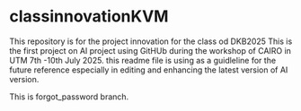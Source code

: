 # classinnovationKVM
This repository is for the project innovation for the class od DKB2025
This is the first project on AI project using GitHUb during the workshop of CAIRO in UTM 7th -10th July 2025.
this readme file is using as a guidleline for the future reference especially in editing and enhancing the latest version of AI version.


This is forgot_password branch.
